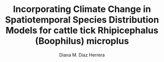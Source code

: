 ---
paperId: 15
author: Diana M. Diaz Herrera 
publicationauthor: Diaz Herrera, D. M.
title: Incorporating Climate Change in Spatiotemporal Species Distribution Models for cattle tick Rhipicephalus (Boophilus) microplus
pdf: Poster_Diaz_Diana.pdf
poster: --
alt: --
type: Poster
topic: FAT
link: --
conference: neurips
year: 2019
tags: neurips-2019
location: Vancouver, Canada
---